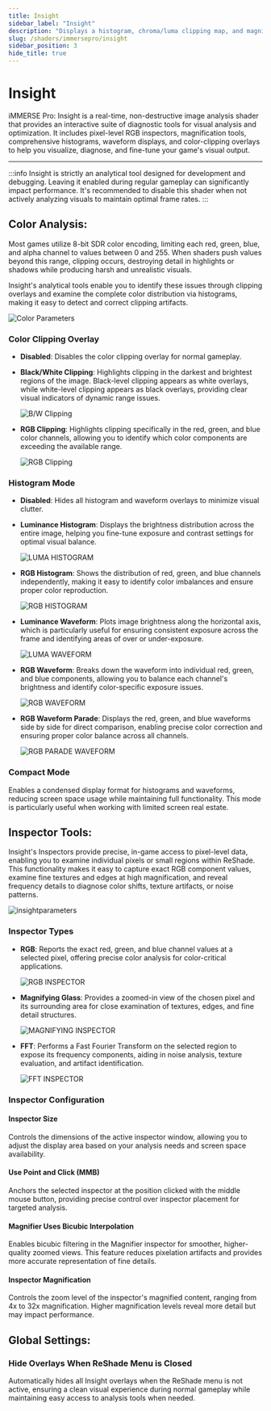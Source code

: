 ```yaml
---
title: Insight
sidebar_label: "Insight"
description: "Displays a histogram, chroma/luma clipping map, and magnification tool within ReShade."
slug: /shaders/immersepro/insight
sidebar_position: 3
hide_title: true
---
```


# Insight

iMMERSE Pro: Insight is a real-time, non-destructive image analysis shader that provides an interactive suite of diagnostic tools for visual analysis and optimization. It includes pixel-level RGB inspectors, magnification tools, comprehensive histograms, waveform displays, and color-clipping overlays to help you visualize, diagnose, and fine-tune your game's visual output.

---

:::info
Insight is strictly an analytical tool designed for development and debugging. Leaving it enabled during regular gameplay can significantly impact performance. It's recommended to disable this shader when not actively analyzing visuals to maintain optimal frame rates.
:::

## Color Analysis:

Most games utilize 8-bit SDR color encoding, limiting each red, green, blue, and alpha channel to values between 0 and 255. When shaders push values beyond this range, clipping occurs, destroying detail in highlights or shadows while producing harsh and unrealistic visuals.

Insight's analytical tools enable you to identify these issues through clipping overlays and examine the complete color distribution via histograms, making it easy to detect and correct clipping artifacts.

![Color Parameters](https://assets.martysmods.com/shaders/insight/InsightColorGUI.webp)

### Color Clipping Overlay
- **Disabled**: Disables the color clipping overlay for normal gameplay.
- **Black/White Clipping**: Highlights clipping in the darkest and brightest regions of the image. Black-level clipping appears as white overlays, while white-level clipping appears as black overlays, providing clear visual indicators of dynamic range issues.

   ![B/W Clipping](https://assets.martysmods.com/shaders/insight/InsightBWClip2.webp)

- **RGB Clipping**: Highlights clipping specifically in the red, green, and blue color channels, allowing you to identify which color components are exceeding the available range.

   ![RGB Clipping](https://assets.martysmods.com/shaders/insight/InsightColorClip2.webp)

### Histogram Mode
- **Disabled**: Hides all histogram and waveform overlays to minimize visual clutter.
- **Luminance Histogram**: Displays the brightness distribution across the entire image, helping you fine-tune exposure and contrast settings for optimal visual balance.
   
   ![LUMA HISTOGRAM](https://assets.martysmods.com/shaders/insight/InsightLumaHistogram.webp)

- **RGB Histogram**: Shows the distribution of red, green, and blue channels independently, making it easy to identify color imbalances and ensure proper color reproduction.

   ![RGB HISTOGRAM](https://assets.martysmods.com/shaders/insight/InsightRGBHistogram.webp)

- **Luminance Waveform**: Plots image brightness along the horizontal axis, which is particularly useful for ensuring consistent exposure across the frame and identifying areas of over or under-exposure.

   ![LUMA WAVEFORM](https://assets.martysmods.com/shaders/insight/InsightLumaWaveform.webp)

- **RGB Waveform**: Breaks down the waveform into individual red, green, and blue components, allowing you to balance each channel's brightness and identify color-specific exposure issues.

   ![RGB WAVEFORM](https://assets.martysmods.com/shaders/insight/InsightRGBWaveform.webp)

- **RGB Waveform Parade**: Displays the red, green, and blue waveforms side by side for direct comparison, enabling precise color correction and ensuring proper color balance across all channels.
   
   ![RGB PARADE WAVEFORM](https://assets.martysmods.com/shaders/insight/InsightParadeWaveform.webp)

### Compact Mode
Enables a condensed display format for histograms and waveforms, reducing screen space usage while maintaining full functionality. This mode is particularly useful when working with limited screen real estate.

## Inspector Tools:

Insight's Inspectors provide precise, in-game access to pixel-level data, enabling you to examine individual pixels or small regions within ReShade. This functionality makes it easy to capture exact RGB component values, examine fine textures and edges at high magnification, and reveal frequency details to diagnose color shifts, texture artifacts, or noise patterns.

![insightparameters](https://assets.martysmods.com/shaders/insight/InsightInspectorGUI.webp)

### Inspector Types
- **RGB**: Reports the exact red, green, and blue channel values at a selected pixel, offering precise color analysis for color-critical applications.

   ![RGB INSPECTOR](https://assets.martysmods.com/shaders/insight/InsightRGBInspector.webp)

- **Magnifying Glass**: Provides a zoomed-in view of the chosen pixel and its surrounding area for close examination of textures, edges, and fine detail structures.

   ![MAGNIFYING INSPECTOR](https://assets.martysmods.com/shaders/insight/InsightMagnifyingInspector.webp)

- **FFT**: Performs a Fast Fourier Transform on the selected region to expose its frequency components, aiding in noise analysis, texture evaluation, and artifact identification.

   ![FFT INSPECTOR](https://assets.martysmods.com/shaders/insight/InsightFFTInspector.webp)

### Inspector Configuration

#### Inspector Size
Controls the dimensions of the active inspector window, allowing you to adjust the display area based on your analysis needs and screen space availability.

#### Use Point and Click (MMB)
Anchors the selected inspector at the position clicked with the middle mouse button, providing precise control over inspector placement for targeted analysis.

#### Magnifier Uses Bicubic Interpolation
Enables bicubic filtering in the Magnifier inspector for smoother, higher-quality zoomed views. This feature reduces pixelation artifacts and provides more accurate representation of fine details.

#### Inspector Magnification
Controls the zoom level of the inspector's magnified content, ranging from 4x to 32x magnification. Higher magnification levels reveal more detail but may impact performance.

## Global Settings:

### Hide Overlays When ReShade Menu is Closed
Automatically hides all Insight overlays when the ReShade menu is not active, ensuring a clean visual experience during normal gameplay while maintaining easy access to analysis tools when needed.